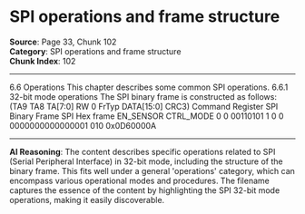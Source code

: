 # SPI operations and frame structure

**Source**: Page 33, Chunk 102  
**Category**: SPI operations and frame structure  
**Chunk Index**: 102

---

6.6 Operations
This chapter describes some common SPI operations.
6.6.1 32-bit mode operations
The SPI binary frame is constructed as follows:
(TA9 TA8 TA[7:0] RW 0 FrTyp DATA[15:0] CRC3)
Command Register SPI Binary Frame SPI Hex frame
EN_SENSOR CTRL_MODE 0 0 00110101 1 0 0 0000000000000001 010 0x0D60000A

---

**AI Reasoning**: The content describes specific operations related to SPI (Serial Peripheral Interface) in 32-bit mode, including the structure of the binary frame. This fits well under a general 'operations' category, which can encompass various operational modes and procedures. The filename captures the essence of the content by highlighting the SPI 32-bit mode operations, making it easily discoverable.
